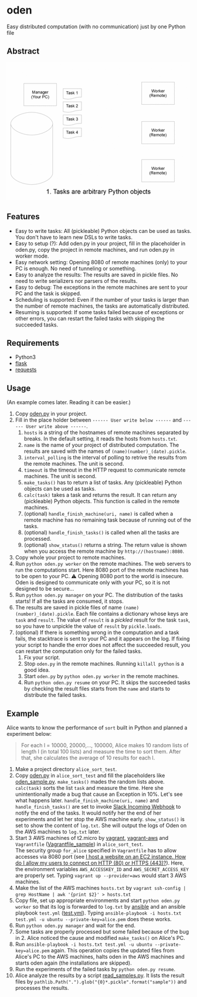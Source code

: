 # oden
Easy distributed computation (with no communication) just by one Python file

## Abstract
![abstract](img/abst.gif)

## Features
- Easy to write tasks: All (pickleable) Python objects can be used as tasks.  You don't have to learn new DSLs to write tasks.
- Easy to setup (?): Add oden.py in your project, fill in the placeholder in oden.py, copy the project in remote machines, and run oden.py in worker mode.
- Easy network setting: Opening 8080 of remote machines (only) to your PC is enough.  No need of tunneling or something.
- Easy to analyze the results: The results are saved in pickle files.  No need to write serializers nor parsers of the results.
- Easy to debug: The exceptions in the remote machines are sent to your PC and the task is skipped.
- Scheduling is supported: Even if the number of your tasks is larger than the number of remote machines, the tasks are automatically distributed.
- Resuming is supported: If some tasks failed because of exceptions or other errors, you can restart the failed tasks with skipping the succeeded tasks.

## Requirements
- Python3
- [flask](http://flask.pocoo.org/)
- [requests](http://docs.python-requests.org/en/master/)

## Usage
(An example comes later.  Reading it can be easier.)
1. Copy [oden.py](https://raw.githubusercontent.com/ashiato45/oden/master/oden.py) in your project.
2. Fill in the place holder between `------ User write below ------` and `------ User write above ------`.
    1. `hosts` is a string of the hostnames of remote machines separated by breaks.  In the default setting, it reads the hosts from `hosts.txt`.
    2. `name` is the name of your project of distributed computation.  The results are saved with the names of `(name)(number)_(date).pickle`.
    3. `interval_polling` is the interval of polling to retrive the results from the remote machines.  The unit is second.
    4. `timeout` is the timeout in the HTTP request to communicate remote machines.  The unit is second.
    5. `make_tasks()` has to return a list of tasks.  Any (pickleable) Python objects can be used as tasks.
    6. `calc(task)` takes a task and returns the result.  It can return any (pickleable) Python objects.  This function is called in the remote machines.
    7. (optional) `handle_finish_machine(uri, name)` is called when a remote machine has no remaining task because of running out of the tasks.
    8. (optional) `handle_finish_tasks()` is called when all the tasks are processed.
    9. (optional) `show_status()` returns a string.  The return value is shown when you access the remote machine by `http://(hostname):8080`.
3. Copy whole your project to remote machines.
4. Run `python oden.py worker` on the remote machines.  The web servers to run the computations start.  Here 8080 port of the remote machines has to be open to your PC.  ⚠️ Opening 8080 port to the world is insecure.  Oden is designed to communicate only with your PC, so it is not designed to be secure...
5. Run `python oden.py manager` on your PC.  The distribution of the tasks starts!  If all the tasks are consumed, it stops.
6. The results are saved in pickle files of name `(name)(number)_(date).pickle`.  Each file contains a dictionary whose keys are `task` and `result`.  The value of `result` is a *pickled* result for the task `task`, so you have to unpickle the value of `result` by `pickle.loads`.
7. (optional) If there is something wrong in the computation and a task fails, the stacktrace is sent to your PC and it appears on the log.  If fixing your script to handle the error does not affect the succeeded result, you can restart the computation only for the failed tasks.
    1. Fix your script.
    2. Stop `oden.py` in the remote machines.  Running `killall python` is a good idea.
    3. Start `oden.py` by `python oden.py worker` in the remote machines.
    4. Run `python oden.py resume` on your PC.  It skips the succeeded tasks by checking the result files starts from the `name` and starts to distribute the failed tasks.

## Example
Alice wants to know the performance of `sort` built in Python and planned a experiment below:
> For each l = 10000, 20000,..., 100000, Alice makes 10 random lists of length l (in total 100 lists) and measure the time to sort them.
> After that, she calculates the average of 10 results for each l.
1. Make a project directory `alice_sort_test`.  
2. Copy [oden.py](https://raw.githubusercontent.com/ashiato45/oden/master/oden.py) in `alice_sort_test` and fill the placeholders like [oden_sample.py](https://github.com/ashiato45/oden/blob/master/oden_sample.py).  `make_tasks()` mades the random lists above.  `calc(task)` sorts the list `task` and measure the time.  Here she unintentionally made a bug that cause an Exception in 10%.  Let's see what happens later.  `handle_finish_machine(uri, name)` and `handle_finish_tasks()` are set to invoke [Slack Incoming Webhook](https://api.slack.com/incoming-webhooks) to notify the end of the tasks.  It would notify her the end of her experiments and let her stop the AWS machine early.  `show_status()` is set to show the content of `log.txt`.  She will output the logs of Oden on the AWS machines to `log.txt` later.
3. Start 3 AWS machines of t2.micro by [vagrant](https://www.vagrantup.com/), [vagrant-aws](https://github.com/mitchellh/vagrant-aws) and `Vagrantfile` ([Vagrantfile_sample](https://github.com/ashiato45/oden/blob/master/Vagrantfile_sample)) in `alice_sort_test`.  
The security group `for_alice` specified in `Vagrantfile` has to allow accesses via 8080 port (see [I host a website on an EC2 instance. How do I allow my users to connect on HTTP (80) or HTTPS (443)?](https://aws.amazon.com/jp/premiumsupport/knowledge-center/connect-http-https-ec2/)).
Here, the environment variables `AWS_ACCESSKEY_ID` and `AWS_SECRET_ACCESS_KEY` are properly set.
Typing `vagrant up --provider=aws` would start 3 AWS machines.
4. Make the list of the AWS machines `hosts.txt` by `vagrant ssh-config | grep HostName | awk '{print $2}' > hosts.txt`
5. Copy file, set up appropriate environments and start `python oden.py worker` so that its log is forwarded to `log.txt` by [ansible](https://www.ansible.com/) and an ansible playbook `test.yml` ([test.yml](https://github.com/ashiato45/oden/blob/master/test.yml)).  Typing `ansible-playbook -i hosts.txt test.yml -u ubuntu --private-key=alice.pem` does these works.
6. Run `python oden.py manager` and wait for the end.
7. Some tasks are properly processed but some failed because of the bug in 2.  Alice noticed the cause and modified `make_tasks()` on Alice's PC.
8. Run `ansible-playbook -i hosts.txt test.yml -u ubuntu --private-key=alice.pem` again.  This operation copies the updated files from Alice's PC to the AWS machines, halts oden in the AWS machines and starts oden again (the installations are skipped).
9. Run the experiments of the failed tasks by `python oden.py resume`.
10. Alice analyze the results by a script [read_samples.py](https://github.com/ashiato45/oden/blob/master/read_samples.py).  It lists the result files by `pathlib.Path(".").glob("{0}*.pickle".format("sample"))` and processes the results.
